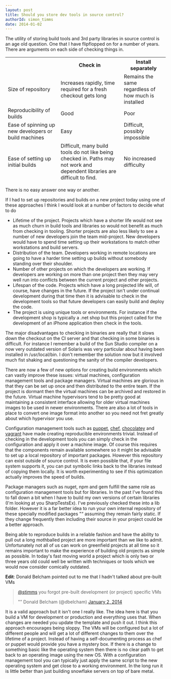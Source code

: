 ```yaml
---
layout: post
title: Should you store dev tools in source control?
authorId: simon_timms
date: 2014-01-02
---
```


The utility of storing build tools and 3rd party libraries in source control is an age old question. One that I have flipflopped on for a number of years. There are arguments on each side of checking things in.

<table><thead><tr><th></th><th>Check in</th><th>Install separately</th></tr></thead><thead><tr><td>Size of repository</td><td>Increases rapidly, time required for a fresh checkout gets long</td><td>Remains the same regardless of how much is installed</td></tr><tr><td>Reproducibility of builds</td><td>Good</td><td>Poor</td></tr><tr><td>Ease of spinning up new developers or build machines</td><td>Easy</td><td>Difficult, possibly impossible</td></tr><tr><td>Ease of setting up initial builds</td><td>Difficult, many build tools do not like being checked in. Paths may not work and dependent libraries are difficult to find.</td><td>No increased difficulty</td></tr></thead></table>There is no easy answer one way or another.

If I had to set up repositories and builds on a new project today using one of these approaches I think I would look at a number of factors to decide what to do

- Lifetime of the project. Projects which have a shorter life would not see as much churn in build tools and libraries so would not benefit as much from checking in tooling. Shorter projects are also less likely to see a number of new developers join the team mid-project. New developers would have to spend time setting up their workstations to match other workstations and build servers.
- Distribution of the team. Developers working in remote locations are going to have a harder time setting up builds without somebody standing over their shoulder.
- Number of other projects on which the developers are working. If developers are working on more than one project then they may very well run into conflicts between the current project and other projects.
- Lifespan of the code. Projects which have a long projected life will, of course, have changes in the future. If the project isn't under continual development during that time then it is advisable to check in the development tools so that future developers can easily build and deploy the code.
- The project is using unique tools or environments. For instance if the development shop is typically a .net shop but this project called for the development of an iPhone application then check in the tools.

The major disadvantages to checking in binaries are really that it slows down the checkout on the CI server and that checking in some binaries is difficult. For instance I remember a build of the Sun Studio compiler on a now very outdated version of Solaris was very particular about having been installed in /usr/local/bin. I don't remember the solution now but it involved much fist shaking and questioning the sanity of the compiler developers.

There are now a few of new options for creating build environments which can vastly improve these issues: virtual machines, configuration management tools and package managers. Virtual machines are glorious in that they can be set up once and then distributed to the entire team. If the project is dormant then the virtual machines can be archived and restored in the future. Virtual machine hypervisors tend to be pretty good at maintaining a consistent interface allowing for older virtual machines images to be used in newer environments. There are also a lot of tools in place to convert one image format into another so you need not fret greatly about which hypervisor you use.

Configuration management tools such as [puppet](http://puppetlabs.com/), [chef](http://www.getchef.com/chef/), [chocolatey](http://chocolatey.org/) and [vagrant](http://vagrantup.com) have made creating reproducible environments trivial. Instead of checking in the development tools you can simply check in the configuration and apply it over a machine image. Of course this requires that the components remain available somewhere so it might be advisable to set up a local repository of important packages. However this repository can exist outside of source control. It is even possible that, if your file system supports it, you can put symbolic links back to the libraries instead of copying them locally. It is worth experimenting to see if this optimization actually improves the speed of builds.

Package managers such as nuget, npm and gem fulfill the same role as configuration management tools but for libraries. In the past I've found this to fall down a bit when I have to build my own versions of certain libraries (I'm looking at you SharpTestsEx). I've previously checked these into a lib folder. However it is a far better idea to run your own internal repository of these specially modified packages "“ assuming they remain fairly static. If they change frequently then including their source in your project could be a better approach.

Being able to reproduce builds in a reliable fashion and have the ability to pull out a long mothballed project are more important than we like to admit. Unfortunately not all of us can work on greenfield projects at all time so it remains important to make the experience of building old projects as simple as possible. In today's fast moving world a project which is only two or three years old could well be written with techniques or tools which we would now consider comically outdated.

**Edit**: Donald Belcham pointed out to me that I hadn't talked about pre-built VMs

> [@stimms](https://twitter.com/stimms) you forgot pre-built development (or project) specific VMs
> 
> "” Donald Belcham (@dbelcham) [January 2, 2014](https://twitter.com/dbelcham/status/418784127609892864)

<script async="" charset="utf-8" src="//platform.twitter.com/widgets.js"></script>

It is a valid approach but it isn't one I really like. The idea here is that you build a VM for development or production and everything uses that. When changes are needed you update the template and push it out. I think this approach encourages being sloppy. The VMs will be configured but a lot of different people and will get a lot of different changes to them over the lifetime of a project. Instead of having a self-documenting process as chef or puppet would provide you have a mystery box. If there is a change to something basic like the operating system then there is no clear path to get back to an operating image using the new OS. With a configuration management tool you can typically just apply the same script to the new operating system and get close to a working environment. In the long run it is little better than just building snowflake servers on top of bare metal.



